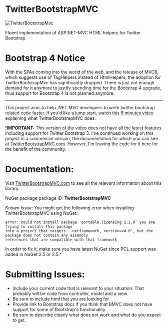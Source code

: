 TwitterBootstrapMVC
===================

![TwitterBootstrapMvc](https://github.com/DmitryEfimenko/TwitterBootstrapMvc/blob/master/TwitterBootstrapMVC/TwitterBootstrapMVC.png?raw=true)

Fluent implementation of ASP.NET-MVC HTML helpers for Twitter Bootstrap.

# Bootstrap 4 Notice

With the SPAs coming into the world of the web, and the release of MVC6, which suggests use of TagHelpers instead of HtmlHelpers, the adoption for TwitterBootstrapMvc has significantly dropped.
There is just not enough demand for it anymore to justify spending time for the Bootstrap 4 upgrade, thus support for Bootstrap 4 is not planned anymore.

---

This project aims to help .NET MVC developers to write twitter bootstrap related code faster. If you'd like a jump start, watch [this 6 minutes video](http://www.youtube.com/watch?v=6LpWMl5D2i4) explaining what TwitterBootstrapMVC does.

**!IMPORTANT:** This version of the video does not have all the latest features including support for Twitter Bootstrap 3. I've continued working on this project in a commercial version, the documentation for which you can see at [TwitterBootstrapMVC.com](https://www.twitterbootstrapmvc.com).
However, I'm leaving the code for it here for the benefit of the community.

# Documentation:
Visit [TwitterBootstrapMVC.com](https://www.twitterbootstrapmvc.com) to see all the relevant information about this library.

NuGet package
package ID: **TwitterBootstrapMVC**


*Known Issue:*
You might get the following error when installing TwitterBootstrapMVC using NuGet:
```
error: could not install package 'portable.licensing 1.1.0' you are trying to install this package
into a project that targets '.netframework, version=v4.0', but the package does not contain any assembly
references that are compatible with that framework
```
In order to fix it, make sure you have latest NuGet since PCL support was added in NuGet 2.5 or 2.5.* 

# Submitting Issues:
* Include your current code that is relevant to your situation. That probably will be code from controller, model and a view.
* Be sure to include html that you are looking for.
* Provide link to Bootstrap docs if you think that BMVC does not have support for some of Bootstrap's functionality
* Be sure to describe clearly what does not work and what do you expect to get.
